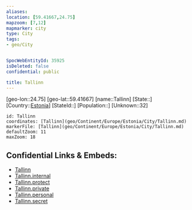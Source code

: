 ```yaml
---
aliases: 
location: [59.41667,24.75]
mapzoom: [7,12] 
mapmarker: city 
type: City
tags:
- geo/City


SpocWebEntityId: 35925
isDeleted: false
confidential: public

title: Tallinn
---
```

[geo-lon::24.75]
[geo-lat::59.41667]
[name::Tallinn]
[State::]
[Country::[Estonia](geo/Continent/Europe/Estonia.md)]
[StateId::]
[Population::]
[Unknown::32]


```leaflet
id: Tallinn
coordinates: [Tallinn](geo/Continent/Europe/Estonia/City/Tallinn.md)
markerFile: [Tallinn](geo/Continent/Europe/Estonia/City/Tallinn.md)
defaultZoom: 11 
maxZoom: 18
```


## Confidential Links & Embeds: 
- [Tallinn](../../../../../../_public/geo/Continent/Europe/Estonia/City/Tallinn.md) 
- [Tallinn.internal](../../../../../../_internal/geo/Continent/Europe/Estonia/City/Tallinn.internal.md) 
- [Tallinn.protect](../../../../../../_protect/geo/Continent/Europe/Estonia/City/Tallinn.protect.md) 
- [Tallinn.private](../../../../../../_private/geo/Continent/Europe/Estonia/City/Tallinn.private.md) 
- [Tallinn.personal](../../../../../../_personal/geo/Continent/Europe/Estonia/City/Tallinn.personal.md) 
- [Tallinn.secret](../../../../../../_secret/geo/Continent/Europe/Estonia/City/Tallinn.secret.md) 
